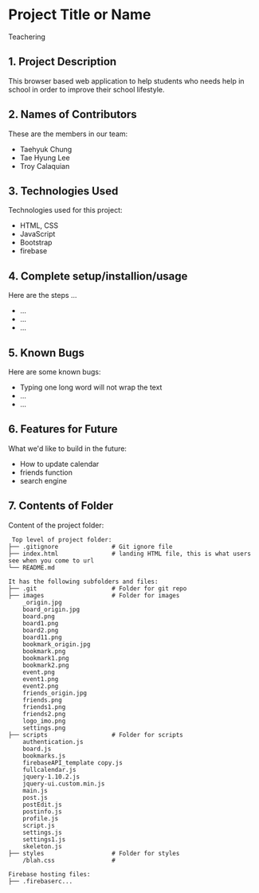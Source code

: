 # Project Title or Name
Teachering

## 1. Project Description
This browser based web application to help students who needs help in school in order to improve their school lifestyle.


## 2. Names of Contributors
These are the members in our team: 
* Taehyuk Chung
* Tae Hyung Lee
* Troy Calaquian
	
## 3. Technologies Used
Technologies used for this project:
* HTML, CSS
* JavaScript
* Bootstrap 
* firebase

## 4. Complete setup/installion/usage
Here are the steps ...
* ...
* ...
* ...

## 5. Known Bugs
Here are some known bugs:
* Typing one long word will not wrap the text
* ...
* ...

## 6. Features for Future
What we'd like to build in the future:
* How to update calendar
* friends function
* search engine
	
## 7. Contents of Folder
Content of the project folder:

```
 Top level of project folder: 
├── .gitignore               # Git ignore file
├── index.html               # landing HTML file, this is what users see when you come to url
└── README.md

It has the following subfolders and files:
├── .git                     # Folder for git repo
├── images                   # Folder for images
    _origin.jpg
    board_origin.jpg
    board.png
    board1.png
    board2.png
    board11.png
    bookmark_origin.jpg
    bookmark.png
    bookmark1.png
    bookmark2.png
    event.png
    event1.png
    event2.png
    friends_origin.jpg
    friends.png
    friends1.png
    friends2.png
    logo_imo.png
    settings.png            
├── scripts                  # Folder for scripts
    authentication.js
    board.js
    bookmarks.js
    firebaseAPI_template copy.js
    fullcalendar.js
    jquery-1.10.2.js
    jquery-ui.custom.min.js
    main.js
    post.js
    postEdit.js
    postinfo.js
    profile.js
    script.js
    settings.js
    settings1.js
    skeleton.js
├── styles                   # Folder for styles
    /blah.css                # 

Firebase hosting files: 
├── .firebaserc...


```


